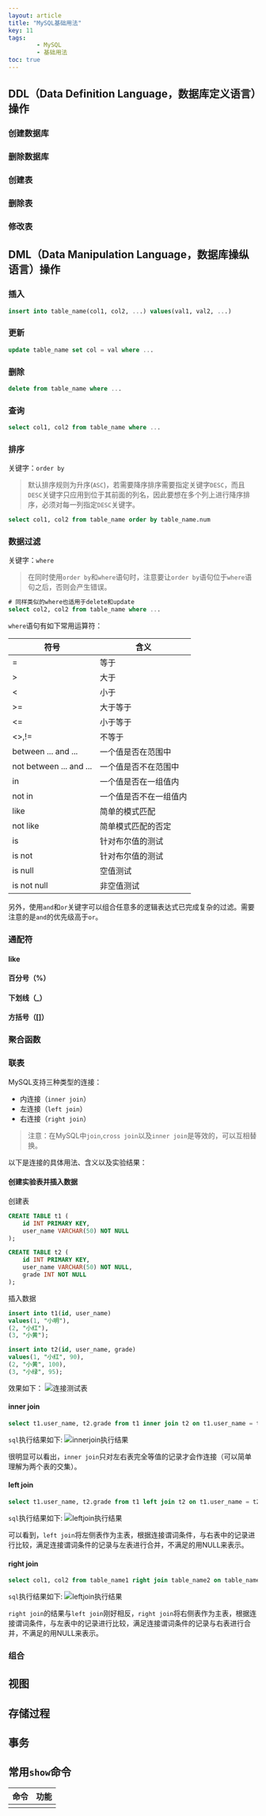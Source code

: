 ```yaml
---
layout: article
title: "MySQL基础用法"
key: 11
tags: 
        - MySQL
        - 基础用法
toc: true
---
```

## DDL（Data Definition Language，数据库定义语言）操作

### 创建数据库

### 删除数据库

### 创建表

### 删除表

### 修改表

## DML（Data Manipulation Language，数据库操纵语言）操作

### 插入

```sql
insert into table_name(col1, col2, ...) values(val1, val2, ...)
```

### 更新

```sql
update table_name set col = val where ...
```

### 删除

```sql
delete from table_name where ...
```

### 查询

```sql
select col1, col2 from table_name where ...
```

### 排序

关键字：`order by`

> 默认排序规则为升序(`ASC`)，若需要降序排序需要指定关键字`DESC`，而且`DESC`关键字只应用到位于其前面的列名，因此要想在多个列上进行降序排序，必须对每一列指定`DESC`关键字。

```sql
select col1, col2 from table_name order by table_name.num
```

### 数据过滤

关键字：`where`

> 在同时使用`order by`和`where`语句时，注意要让`order by`语句位于`where`语句之后，否则会产生错误。

```sql
# 同样类似的where也适用于delete和update
select col2, col2 from table_name where ...
```

`where`语句有如下常用运算符：

|符号|含义|
|---|---|
|=|等于|
|>|大于|
|<|小于|
|>=|大于等于|
|<=|小于等于|
|<>,!=|不等于|
|between ... and ...|一个值是否在范围中|
|not between ... and ...|一个值是否不在范围中|
|in|一个值是否在一组值内|
|not in|一个值是否不在一组值内|
|like|简单的模式匹配|
|not like|简单模式匹配的否定|
|is|针对布尔值的测试|
|is not|针对布尔值的测试|
|is null|空值测试|
|is not null|非空值测试|

另外，使用`and`和`or`关键字可以组合任意多的逻辑表达式已完成复杂的过滤。需要注意的是`and`的优先级高于`or`。

### 通配符

#### like

#### 百分号（%）

#### 下划线（_）

#### 方括号（[]）

### 聚合函数

### 联表

MySQL支持三种类型的连接：
- 内连接（`inner join`）
- 左连接（`left join`）
- 右连接（`right join`）

> 注意：在MySQL中`join`,`cross join`以及`inner join`是等效的，可以互相替换。

以下是连接的具体用法、含义以及实验结果：

#### 创建实验表并插入数据

创建表

```sql
CREATE TABLE t1 (
    id INT PRIMARY KEY,
    user_name VARCHAR(50) NOT NULL
);

CREATE TABLE t2 (
    id INT PRIMARY KEY,
    user_name VARCHAR(50) NOT NULL,
    grade INT NOT NULL
);
```

插入数据

```sql
insert into t1(id, user_name)
values(1, "小明"),
(2, "小红"),
(3, "小黄");

insert into t2(id, user_name, grade)
values(1, "小红", 90),
(2, "小黄", 100),
(3, "小绿", 95);
```

效果如下：
![连接测试表]({{site.url}}/assets/images/MySQLBasisUsage/join_example_table.png)

#### inner join

```sql
select t1.user_name, t2.grade from t1 inner join t2 on t1.user_name = t2.user_name;
```

`sql`执行结果如下:
![innerjoin执行结果]({{site.url}}/assets/images/MySQLBasisUsage/innor_join_execute_result.png)

很明显可以看出，`inner join`只对左右表完全等值的记录才会作连接（可以简单理解为两个表的交集）。


#### left join

```sql
select t1.user_name, t2.grade from t1 left join t2 on t1.user_name = t2.user_name;
```

`sql`执行结果如下:
![leftjoin执行结果]({{site.url}}/assets/images/MySQLBasisUsage/left_join_execute_result.png)

可以看到，`left join`将左侧表作为主表，根据连接谓词条件，与右表中的记录进行比较，满足连接谓词条件的记录与左表进行合并，不满足的用NULL来表示。

#### right join

```sql
select col1, col2 from table_name1 right join table_name2 on table_name1.id = table_name2.id
```

`sql`执行结果如下:
![leftjoin执行结果]({{site.url}}/assets/images/MySQLBasisUsage/right_join_execute_result.png)

`right join`的结果与`left join`刚好相反，`right join`将右侧表作为主表，根据连接谓词条件，与左表中的记录进行比较，满足连接谓词条件的记录与右表进行合并，不满足的用NULL来表示。

### 组合

## 视图

## 存储过程

## 事务

## 常用`show`命令

|命令|功能|
|-|-|
|||

